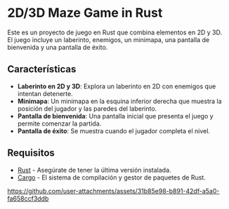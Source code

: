 # 2D/3D Maze Game in Rust

Este es un proyecto de juego en Rust que combina elementos en 2D y 3D. El juego incluye un laberinto, enemigos, un minimapa, una pantalla de bienvenida y una pantalla de éxito.

## Características

- **Laberinto en 2D y 3D**: Explora un laberinto en 2D con enemigos que intentan detenerte.
- **Minimapa**: Un minimapa en la esquina inferior derecha que muestra la posición del jugador y las paredes del laberinto.
- **Pantalla de bienvenida**: Una pantalla inicial que presenta el juego y permite comenzar la partida.
- **Pantalla de éxito**: Se muestra cuando el jugador completa el nivel.

## Requisitos

- [Rust](https://www.rust-lang.org/) - Asegúrate de tener la última versión instalada.
- [Cargo](https://doc.rust-lang.org/cargo/) - El sistema de compilación y gestor de paquetes de Rust.



https://github.com/user-attachments/assets/31b85e98-b891-42df-a5a0-fa658ccf3ddb

